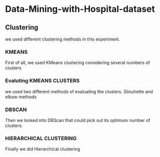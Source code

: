 # Data-Mining-with-Hospital-dataset

## Clustering
we used different clustering methods in this experiment.

### KMEANS
First of all, we used KMeans clustering considering several numbers of clusters 

### Evaluting KMEANS CLUSTERS 
we used two different methods of evaluating the clusters. 
Silouhette and elbow methods

### DBSCAN
Then we looked into DBScan that could pick out its optimum number of clusters.

### HIERARCHICAL CLUSTERING
Finally we did Hierarchical clustering
